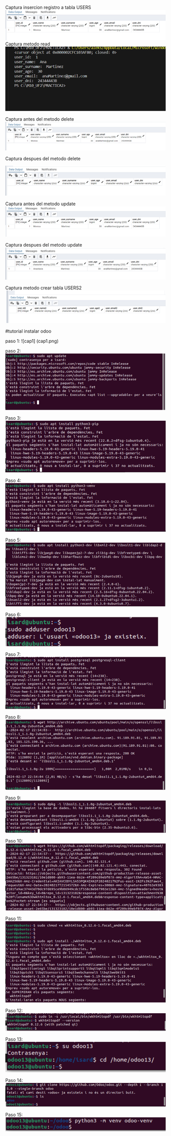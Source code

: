 
Captura insercion registro a tabla USERS
![captura_metodo_update](captura_metodo_update.png)
Captura metodo read
![captura_metodo_read](captura_metodo_read.png)

Captura antes del metodo delete
![Captura antes del metodo delete](captura_antes_Del_metodo_delete.png)

Captura despues del metodo delete

![Captura despues del metodo delete](captura_despues_del_metodo_delete.png)

Captura antes del metodo update
![captura_metodo_update](captura_metodo_update.png)

Captura despues del metodo update 
![captura_nombre_modificado_user](captura_nombre_modificado_user.png)

Captura metodo crear tabla USERS2
![captura_main](captura_main.png)


#tutorial instalar odoo

paso 1:
![cap1]
(cap1.png)

paso 2:
![cap2](cap2.png)

Paso 3:
![cap3](cap3.png)

Paso 4:
![cap4](cap4.png)

Paso 5:
![cap5](cap5.png)


Paso 6:
![cap6](cap6.png)


Paso 7:
![cap7](cap7.png)

Paso 8:
![cap8](cap8.png)

Paso 9:
![cap9](cap9.png)

Paso 10:
![cap10](cap10.png)

Paso 11:
![cap11](cap11.png)

Paso 12:
![cap12](cap12.png)

Paso 13:
![cap13](cap13.png)

Paso 14:
![cap14](cap14.png)

Paso 15:
![cap15](cap15.png)
